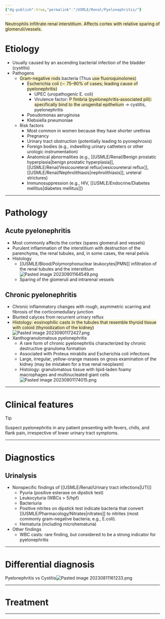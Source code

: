 ```yaml
---
{"dg-publish":true,"permalink":"/USMLE/Renal/Pyelonephritis/"}
---
```


<span style="background:rgba(240, 200, 0, 0.2)">Neutrophils infiltrate renal interstitium. Affects cortex with relative sparing of glomeruli/vessels.</span>
# Etiology
- Usually caused by an ascending bacterial infection of the bladder (cystitis)
- Pathogens
	- <span style="background:rgba(240, 200, 0, 0.2)">Gram-negative rods</span> bacteria (Thus <span style="background:rgba(240, 200, 0, 0.2)">use fluoroquinolones</span>)
		- <span style="background:rgba(240, 200, 0, 0.2)">Escherichia coli (∼ 75–90% of cases; leading cause of pyelonephritis)</span>
			- UPEC (uropathogenic E. coli)
			- Virulence factor: <span style="background:rgba(240, 200, 0, 0.2)">P fimbria (pyelonephritis‑associated pili): specifically bind to the urogenital epithelium</span> → cystitis, pyelonephritis
		- Pseudomonas aeruginosa
		- Klebsiella pneumoniae
  - Risk factors
	- Most common in women because they have shorter urethras
	- Pregnancy
	- Urinary tract obstruction (potentially leading to pyonephrosis)
	- Foreign bodies (e.g., indwelling urinary catheters or other urologic instrumentation)
	- Anatomical abnormalities (e.g., [[USMLE/Renal/Benign prostatic hyperplasia\|benign prostatic hyperplasia]], [[USMLE/Renal/Vesicoureteral reflux\|vesicoureteral reflux]], [[USMLE/Renal/Nephrolithiasis\|nephrolithiasis]], ureteral strictures)
	- Immunosuppression (e.g., HIV, [[USMLE/Endocrine/Diabetes mellitus\|diabetes mellitus]])

---
# Pathology
## Acute pyelonephritis
- Most commonly affects the cortex (spares glomeruli and vessels)
- Purulent inflammation of the interstitium with destruction of the parenchyma, the renal tubules, and, in some cases, the renal pelvis
- Histology
	- [[USMLE/Blood/Polymorphonuclear leukocytes\|PMN]] infiltration of the renal tubules and the interstitium ![Pasted image 20230901164549.png](/img/user/appendix/Pasted%20image%2020230901164549.png)
	- Sparing of the glomeruli and intrarenal vessels
## Chronic pyelonephritis
- Chronic inflammatory changes with rough, asymmetric scarring and fibrosis of the corticomedullary junction 
- Blunted calyces from recurrent urinary reflux
- <span style="background:rgba(240, 200, 0, 0.2)">Histology: eosinophilic casts in the tubules that resemble thyroid tissue with coloid (thyroidization of the kidney)</span> ![Pasted image 20230901172427.png](/img/user/appendix/Pasted%20image%2020230901172427.png)
- Xanthogranulomatous pyelonephritis
	- A rare form of chronic pyelonephritis characterized by chronic destructive granuloma formation
	- Associated with Proteus mirabilis and Escherichia coli infections
	- Large, irregular, yellow-orange masses on gross examination of the kidney (may be mistaken for a true renal neoplasm)
	- Histology: granulomatous tissue with lipid-laden foamy macrophages and multinucleated giant cells![Pasted image 20230901174015.png](/img/user/appendix/Pasted%20image%2020230901174015.png)

---
# Clinical features
>[!tip] 
>Suspect pyelonephritis in any patient presenting with fevers, chills, and flank pain, irrespective of lower urinary tract symptoms.

---
# Diagnostics
## Urinalysis
- Nonspecific findings of [[USMLE/Renal/Urinary tract infections\|UTI]]
	- Pyuria (positive esterase on dipstick test)
	- Leukocyturia (WBCs > 5/hpf)
	- Bacteriuria
	- Positive nitrites on dipstick test indicate bacteria that convert [[USMLE/Pharmacology/Nitrates\|nitrates]] to nitrites (most commonly gram-negative bacteria; e.g., E.coli).
	- Hematuria (including microhematuria)
- Other findings
	- WBC casts: rare finding, but considered to be a strong indicator for pyelonephritis

---
# Differential diagnosis
Pyelonephritis vs Cystitis![Pasted image 20230811161233.png](/img/user/appendix/Pasted%20image%2020230811161233.png)

---
# Treatment


---
